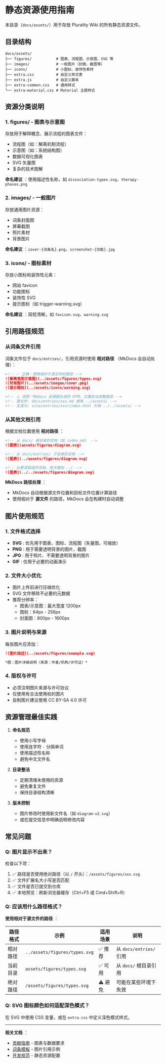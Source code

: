 # 静态资源使用指南

本目录（`docs/assets/`）用于存放 Plurality Wiki 的所有静态资源文件。

## 目录结构

```text
docs/assets/
├── figures/           # 图表、流程图、示意图、SVG 等
├── images/            # 一般图片（封面、截图等）
├── icons/             # 小图标、装饰性素材
├── extra.css          # 自定义样式表
├── extra.js           # 自定义脚本
├── extra-common.css   # 通用样式
└── extra-material.css # Material 主题样式
```

## 资源分类说明

### 1. figures/ - 图表与示意图

存放用于解释概念、展示流程的图表文件：

- 流程图（如：解离机制流程）
- 示意图（如：系统结构图）
- 数据可视化图表
- SVG 矢量图
- 复杂的技术图解

**命名建议** ：使用描述性名称，如 `dissociation-types.svg`、`therapy-phases.png`

### 2. images/ - 一般图片

存放通用图片资源：

- 词条封面图
- 屏幕截图
- 照片素材
- 背景图片

**命名建议** ：`cover-{词条名}.png`、`screenshot-{功能}.jpg`

### 3. icons/ - 图标素材

存放小图标和装饰性元素：

- 网站 favicon
- 功能图标
- 装饰性 SVG
- 提示图标（如 trigger-warning.svg）

**命名建议** ：简短清晰，如 `favicon.svg`、`warning.svg`

## 引用路径规范

### 从词条文件引用

词条文件位于 `docs/entries/`，引用资源时使用 **相对路径** （MkDocs 会自动处理）：

```markdown
<!-- ✅ 正确：使用相对于源文件的路径 -->
![解离类型示意图](../assets/figures/types.svg)
![封面图片](../assets/images/cover.png)
![提示图标](../assets/icons/warning.svg)

<!-- ⚠️ 说明：MkDocs 会根据生成的 HTML 位置自动调整路径 -->
<!-- 源文件: docs/entries/xxx.md 使用 ../assets/ -->
<!-- 生成为: site/entries/xxx/index.html 引用 ../../assets/ -->
```

### 从其他文档引用

根据文档位置使用 **相对路径** ：

```markdown
<!-- 从 docs/ 根目录的文档（如 index.md） -->
![图表](assets/figures/diagram.svg)

<!-- 从 docs/entries/ 子目录的文档 -->
![图表](../assets/figures/diagram.svg)

<!-- 从更深层级的文档，依次增加 ../ -->
![图表](../../assets/figures/diagram.svg)
```

**MkDocs 路径处理** ：

- MkDocs 自动根据源文件位置和目标文件位置计算路径
- 使用相对于 **源文件** 的路径，MkDocs 会在构建时自动调整

## 图片使用规范

### 1. 文件格式选择

- **SVG** : 优先用于图表、图标、流程图（矢量图，可缩放）
- **PNG** : 用于需要透明背景的图片、截图
- **JPG** : 用于照片、不需要透明背景的图片
- **GIF** : 仅用于必要的动画演示

### 2. 文件大小优化

- 图片上传前进行压缩优化
- SVG 文件移除不必要的元数据
- 推荐分辨率：
  - 图表/示意图：最大宽度 1200px
  - 图标：64px - 256px
  - 封面图：800px - 1600px

### 3. 图片说明与来源

每张图片应添加：

```markdown
![图片描述](../assets/figures/example.svg)

*图：图片详细说明（来源：作者/机构/许可证）*
```

### 4. 版权与许可

- 必须注明图片来源与许可协议
- 仅使用有合法使用权的图片
- 自制图片建议使用 CC BY-SA 4.0 许可

## 资源管理最佳实践

1. **命名规范**

   - 使用小写字母
   - 使用连字符 `-` 分隔单词
   - 使用描述性名称
   - 避免中文文件名

2. **目录整洁**

   - 定期清理未使用的资源
   - 避免重复文件
   - 保持目录结构清晰

3. **版本控制**

   - 图片修改时使用新文件名（如 `diagram-v2.svg`）
   - 或在提交信息中明确说明修改内容

## 常见问题

### Q: 图片显示不出来？

检查以下项：

1. ✅ 路径是否使用绝对路径（以 `/` 开头）：`/assets/figures/xxx.svg`
2. ✅ 文件扩展名大小写是否匹配
3. ✅ 文件是否已提交到仓库
4. ✅ 本地预览：刷新浏览器缓存（Ctrl+F5 或 Cmd+Shift+R）

### Q: 应该用什么路径格式？

**使用相对于源文件的路径** ：

| 路径格式 | 示例 | 适用场景 | 说明 |
|---------|------|---------|------|
| 相对路径 | `../assets/figures/types.svg` | ✅ 推荐 | 从 `docs/entries/` 引用 |
| 当前目录 | `assets/figures/types.svg` | ✅ 可用 | 从 `docs/` 根目录引用 |
| 绝对路径 | `/assets/figures/types.svg` | ⚠️ 避免 | 可能在某些环境下失效 |

### Q: SVG 图标颜色如何适配深色模式？

在 SVG 中使用 CSS 变量，或在 `extra.css` 中定义深色模式样式。

---

**相关文档** ：

- [贡献指南](../CONTRIBUTING.md) - 图表与数据要求
- [词条模板](TEMPLATE_ENTRY.md) - 图片引用示例
- [开发规范](../AGENTS.md) - 静态资源配置
